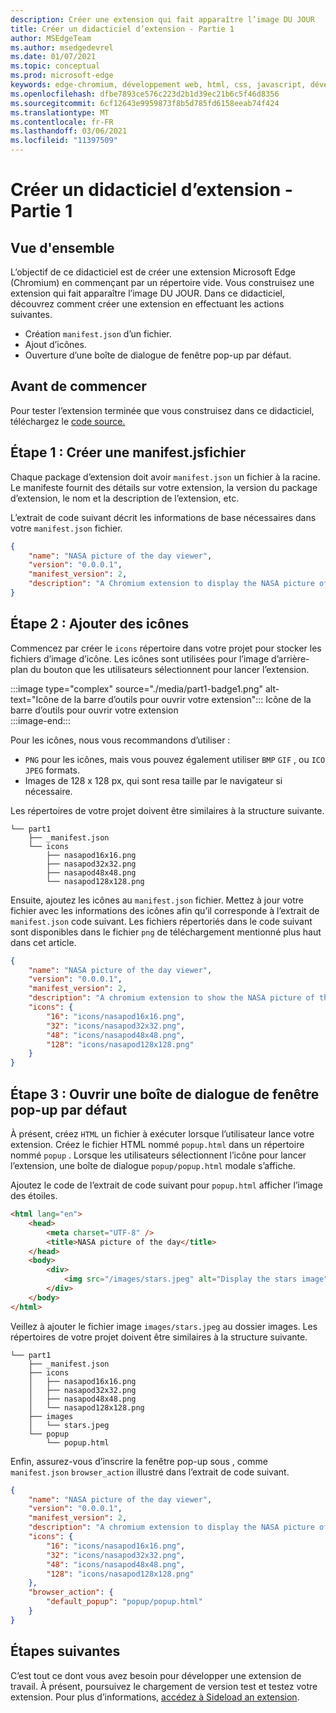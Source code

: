 ```yaml
---
description: Créer une extension qui fait apparaître l’image DU JOUR
title: Créer un didacticiel d’extension - Partie 1
author: MSEdgeTeam
ms.author: msedgedevrel
ms.date: 01/07/2021
ms.topic: conceptual
ms.prod: microsoft-edge
keywords: edge-chromium, développement web, html, css, javascript, développeur, extensions
ms.openlocfilehash: dfbe7893ce576c223d2b1d39ec21b6c5f46d8356
ms.sourcegitcommit: 6cf12643e9959873f8b5d785fd6158eeab74f424
ms.translationtype: MT
ms.contentlocale: fr-FR
ms.lasthandoff: 03/06/2021
ms.locfileid: "11397509"
---
```

# <a name="create-an-extension-tutorial---part-1"></a>Créer un didacticiel d’extension - Partie 1  

## <a name="overview"></a>Vue d'ensemble  

L’objectif de ce didacticiel est de créer une extension Microsoft Edge (Chromium) en commençant par un répertoire vide.  Vous construisez une extension qui fait apparaître l’image DU JOUR. Dans ce didacticiel, découvrez comment créer une extension en effectuant les actions suivantes.  

*   Création `manifest.json` d’un fichier.  
*   Ajout d’icônes.  
*   Ouverture d’une boîte de dialogue de fenêtre pop-up par défaut.  

## <a name="before-you-begin"></a>Avant de commencer

Pour tester l’extension terminée que vous construisez dans ce didacticiel, téléchargez le [code source.][ArchiveExtensionGettingStartedPart1]  

## <a name="step-1-create-a-manifestjson-file"></a>Étape 1 : Créer une manifest.jsfichier

Chaque package d’extension doit avoir `manifest.json` un fichier à la racine.  Le manifeste fournit des détails sur votre extension, la version du package d’extension, le nom et la description de l’extension, etc.  

L’extrait de code suivant décrit les informations de base nécessaires dans votre `manifest.json` fichier.  

```json
{
    "name": "NASA picture of the day viewer",
    "version": "0.0.0.1",
    "manifest_version": 2,
    "description": "A Chromium extension to display the NASA picture of the day."
}
```  

## <a name="step-2-add-icons"></a>Étape 2 : Ajouter des icônes  

Commencez par créer le `icons` répertoire dans votre projet pour stocker les fichiers d’image d’icône.  Les icônes sont utilisées pour l’image d’arrière-plan du bouton que les utilisateurs sélectionnent pour lancer l’extension.  

:::image type="complex" source="./media/part1-badge1.png" alt-text="Icône de la barre d’outils pour ouvrir votre extension":::
   Icône de la barre d’outils pour ouvrir votre extension  
:::image-end:::  

Pour les icônes, nous vous recommandons d’utiliser : 
*   `PNG` pour les icônes, mais vous pouvez également utiliser `BMP` `GIF` , ou `ICO` `JPEG` formats.  
*   Images de 128 x 128 px, qui sont resa taille par le navigateur si nécessaire.  

Les répertoires de votre projet doivent être similaires à la structure suivante.   

```shell
└── part1
    ├── _manifest.json
    └── icons
        ├── nasapod16x16.png
        ├── nasapod32x32.png
        ├── nasapod48x48.png
        └── nasapod128x128.png
```  

Ensuite, ajoutez les icônes au `manifest.json` fichier. Mettez à jour votre fichier avec les informations des icônes afin qu’il corresponde à l’extrait de `manifest.json` code suivant. Les fichiers répertoriés dans le code suivant sont disponibles dans le fichier `png` de téléchargement mentionné plus haut dans cet article.  

```json
{
    "name": "NASA picture of the day viewer",
    "version": "0.0.0.1",
    "manifest_version": 2,
    "description": "A chromium extension to show the NASA picture of the day.",
    "icons": {
        "16": "icons/nasapod16x16.png",
        "32": "icons/nasapod32x32.png",
        "48": "icons/nasapod48x48.png",
        "128": "icons/nasapod128x128.png"
    }
}
```  

## <a name="step-3-open-a-default-pop-up-dialog"></a>Étape 3 : Ouvrir une boîte de dialogue de fenêtre pop-up par défaut  

À présent, créez `HTML` un fichier à exécuter lorsque l’utilisateur lance votre extension.  Créez le fichier HTML nommé `popup.html` dans un répertoire nommé `popup` .  Lorsque les utilisateurs sélectionnent l’icône pour lancer l’extension, une boîte de dialogue `popup/popup.html` modale s’affiche.  

Ajoutez le code de l’extrait de code suivant pour `popup.html` afficher l’image des étoiles.  

```html
<html lang="en">
    <head>
        <meta charset="UTF-8" />
        <title>NASA picture of the day</title>
    </head>
    <body>
        <div>
            <img src="/images/stars.jpeg" alt="Display the stars image" />
        </div>
    </body>
</html>
```  

Veillez à ajouter le fichier image `images/stars.jpeg` au dossier images.  Les répertoires de votre projet doivent être similaires à la structure suivante.   

```shell
└── part1
    ├── _manifest.json
    ├── icons
    │   ├── nasapod16x16.png
    │   ├── nasapod32x32.png
    │   ├── nasapod48x48.png
    │   └── nasapod128x128.png
    ├── images
    │   └── stars.jpeg
    └── popup
        └── popup.html
```  

Enfin, assurez-vous d’inscrire la fenêtre pop-up sous , comme `manifest.json` `browser_action` illustré dans l’extrait de code suivant.  

```json
{
    "name": "NASA picture of the day viewer",
    "version": "0.0.0.1",
    "manifest_version": 2,
    "description": "A chromium extension to display the NASA picture of the day.",
    "icons": {
        "16": "icons/nasapod16x16.png",
        "32": "icons/nasapod32x32.png",
        "48": "icons/nasapod48x48.png",
        "128": "icons/nasapod128x128.png"
    },
    "browser_action": {
        "default_popup": "popup/popup.html"
    }
}
```  

## <a name="next-steps"></a>Étapes suivantes
C’est tout ce dont vous avez besoin pour développer une extension de travail.  À présent, poursuivez le chargement de version test et testez votre extension. Pour plus d’informations, [accédez à Sideload an extension][TestExtensionSideload].  

<!-- image links -->  

<!--[ImagePart1Heirarchy]: ./media/part1-heirarchy.png "Directory Structure"  -->  
<!--[ImagePart1Badge1]: ./media/part1-badge1.png "Toolbar Badge Icon"  -->  
<!--[ImagePart1Heirarchy1]: ./media/part1-heirarchy1.png "Directory Structure for Extension"  -->  
<!--[ImagePart1Threedots]: ./media/part1-threedots.png "Choose Extensions"  -->  
<!--[ImagePart1DevelopermodeToggle]: ./media/part1-developermode-toggle.png "Enable Developer Mode"  -->  
<!--[ImagePart1InstalledExtension]: ./media/part1-installed-extension.png "Installed Extensions"  -->  

<!-- links -->  

[ArchiveExtensionGettingStartedPart1]: https://github.com/MicrosoftEdge/MicrosoftEdge-Extensions-Demos/tree/master/extension-getting-started-part1/part1 "Source du package d’extension | Documents Microsoft"

[TestExtensionSideload]: ./extension-sideloading.md "Tester votre extension (chargement de version test) | Documents Microsoft"

